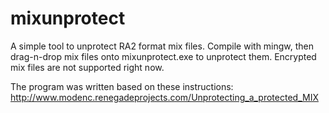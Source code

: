 mixunprotect
============
A simple tool to unprotect RA2 format mix files. Compile with mingw, then drag-n-drop mix files onto mixunprotect.exe to unprotect them. Encrypted mix files are not supported right now.

The program was written based on these instructions:
http://www.modenc.renegadeprojects.com/Unprotecting_a_protected_MIX
